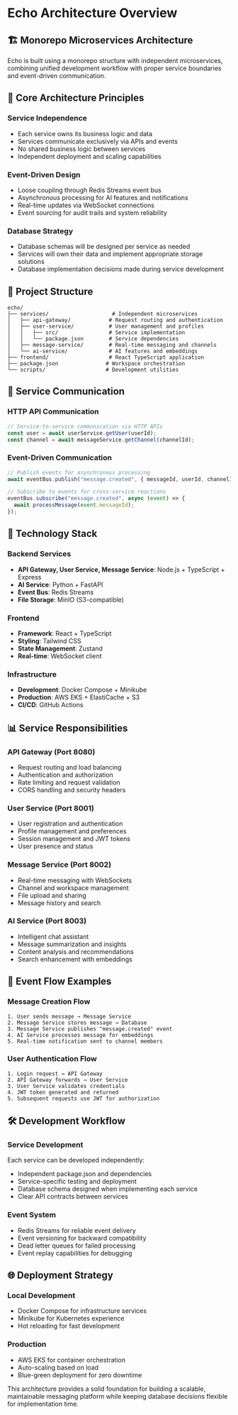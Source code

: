 # Echo Architecture Overview

## 🏗️ Monorepo Microservices Architecture

Echo is built using a monorepo structure with independent microservices, combining unified development workflow with proper service boundaries and event-driven communication.

## 🎯 Core Architecture Principles

### **Service Independence**

- Each service owns its business logic and data
- Services communicate exclusively via APIs and events
- No shared business logic between services
- Independent deployment and scaling capabilities

### **Event-Driven Design**

- Loose coupling through Redis Streams event bus
- Asynchronous processing for AI features and notifications
- Real-time updates via WebSocket connections
- Event sourcing for audit trails and system reliability

### **Database Strategy**

- Database schemas will be designed per service as needed
- Services will own their data and implement appropriate storage solutions
- Database implementation decisions made during service development

## 📁 Project Structure

```
echo/
├── services/                    # Independent microservices
│   ├── api-gateway/            # Request routing and authentication
│   ├── user-service/           # User management and profiles
│   │   ├── src/                # Service implementation
│   │   └── package.json        # Service dependencies
│   ├── message-service/        # Real-time messaging and channels
│   └── ai-service/             # AI features and embeddings
├── frontend/                   # React TypeScript application
├── package.json               # Workspace orchestration
└── scripts/                   # Development utilities
```

## 🔄 Service Communication

### **HTTP API Communication**

```javascript
// Service-to-service communication via HTTP APIs
const user = await userService.getUser(userId);
const channel = await messageService.getChannel(channelId);
```

### **Event-Driven Communication**

```javascript
// Publish events for asynchronous processing
await eventBus.publish("message.created", { messageId, userId, channelId });

// Subscribe to events for cross-service reactions
eventBus.subscribe("message.created", async (event) => {
  await processMessage(event.messageId);
});
```

## 🚀 Technology Stack

### **Backend Services**

- **API Gateway, User Service, Message Service**: Node.js + TypeScript + Express
- **AI Service**: Python + FastAPI
- **Event Bus**: Redis Streams
- **File Storage**: MinIO (S3-compatible)

### **Frontend**

- **Framework**: React + TypeScript
- **Styling**: Tailwind CSS
- **State Management**: Zustand
- **Real-time**: WebSocket client

### **Infrastructure**

- **Development**: Docker Compose + Minikube
- **Production**: AWS EKS + ElastiCache + S3
- **CI/CD**: GitHub Actions

## 📊 Service Responsibilities

### **API Gateway** (Port 8080)

- Request routing and load balancing
- Authentication and authorization
- Rate limiting and request validation
- CORS handling and security headers

### **User Service** (Port 8001)

- User registration and authentication
- Profile management and preferences
- Session management and JWT tokens
- User presence and status

### **Message Service** (Port 8002)

- Real-time messaging with WebSockets
- Channel and workspace management
- File upload and sharing
- Message history and search

### **AI Service** (Port 8003)

- Intelligent chat assistant
- Message summarization and insights
- Content analysis and recommendations
- Search enhancement with embeddings

## 🔄 Event Flow Examples

### **Message Creation Flow**

```
1. User sends message → Message Service
2. Message Service stores message → Database
3. Message Service publishes "message.created" event
4. AI Service processes message for embeddings
5. Real-time notification sent to channel members
```

### **User Authentication Flow**

```
1. Login request → API Gateway
2. API Gateway forwards → User Service
3. User Service validates credentials
4. JWT token generated and returned
5. Subsequent requests use JWT for authorization
```

## 🛠️ Development Workflow

### **Service Development**

Each service can be developed independently:

- Independent package.json and dependencies
- Service-specific testing and deployment
- Database schema designed when implementing each service
- Clear API contracts between services

### **Event System**

- Redis Streams for reliable event delivery
- Event versioning for backward compatibility
- Dead letter queues for failed processing
- Event replay capabilities for debugging

## 🌐 Deployment Strategy

### **Local Development**

- Docker Compose for infrastructure services
- Minikube for Kubernetes experience
- Hot reloading for fast development

### **Production**

- AWS EKS for container orchestration
- Auto-scaling based on load
- Blue-green deployment for zero downtime

This architecture provides a solid foundation for building a scalable, maintainable messaging platform while keeping database decisions flexible for implementation time.
